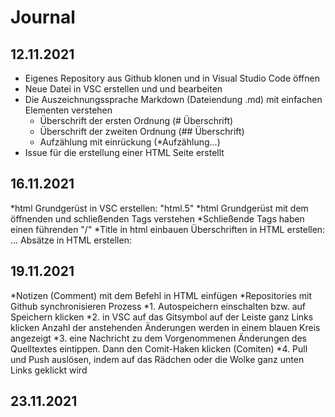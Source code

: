 # Journal

## 12.11.2021
* Eigenes Repository aus Github klonen und in Visual Studio Code öffnen
* Neue Datei in VSC erstellen und und bearbeiten
* Die Auszeichnungssprache Markdown (Dateiendung .md) mit einfachen Elementen verstehen
    * Überschrift der ersten Ordnung (# Überschrift)
    * Überschrift der zweiten Ordnung (## Überschrift)
    * Aufzählung mit einrückung (*Aufzählung...)
* Issue für die erstellung einer HTML Seite erstellt

## 16.11.2021
*html Grundgerüst in VSC erstellen: "html.5"
*html Grundgerüst mit dem öffnenden und schließenden Tags verstehen
*Schließende Tags haben einen führenden "/"
*Title in html einbauen 
Überschriften in HTML erstellen: <hl>...</hl>
Absätze in HTML erstellen: <p></p>

## 19.11.2021
*Notizen (Comment) mit dem Befehl <!----> in HTML einfügen
*Repositories mit Github synchronisieren
    Prozess
    *1. Autospeichern einschalten bzw. auf Speichern klicken
    *2. in VSC auf das Gitsymbol auf der Leiste ganz Links klicken
Anzahl der anstehenden Änderungen werden in einem blauen Kreis angezeigt
    *3. eine Nachricht zu dem Vorgenommenen Änderungen des Quelltextes eintippen. Dann den Comit-Haken klicken (Comiten)
    *4. Pull und Push auslösen, indem auf das Rädchen oder die Wolke ganz unten Links geklickt wird

## 23.11.2021